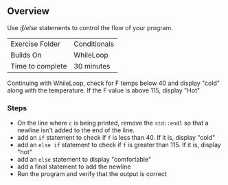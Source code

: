 ## Overview

Use *if/else* statements to control the flow of your program. 

| | |
| --------- | --------------------------- |
| Exercise Folder | Conditionals |
| Builds On | WhileLoop |
| Time to complete | 30 minutes

Continuing with WhileLoop, check for F temps below 40 and display "cold" along with the temperature.  If the F value is above 115, display "Hot"

### Steps

* On the line where `c` is being printed, remove the `std::endl` so that a newline isn't added to the end of the line.
* add an `if` statement to check if `f` is less than 40.  If it is, display "cold"
* add an `else if` statement to check if `f` is greater than 115.  If it is, display "hot"
* add an `else` statement to display "comfortable"
* add a final statement to add the newline
* Run the program and verify that the output is correct